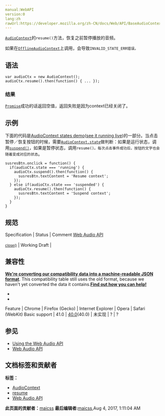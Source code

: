 ```yaml
---
manual:WebAPI
version:0
lang:zh
rawUrl:https://developer.mozilla.org/zh-CN/docs/Web/API/BaseAudioContext/resume
---
```






[`AudioContext`](%2544 "AudioContext接口表示由音频模块连接而成的音频处理图，每个模块对应一个AudioNode。AudioContext可以控制它所包含的节点的创建，以及音频处理、解码操作的执行。做任何事情之前都要先创建AudioContext对象，因为一切都发生在这个环境之中。")的`resume()`方法，恢复之前暂停播放的音频。



如果在[`OfflineAudioContext`](%2971 "OfflineAudioContext 接口是一个 AudioContext 的接口，代表由多个 AudioNode 连接在一起构成的音频处理图。与 AudioContext 标准相反的是， OfflineAudioContext 不在硬件设备渲染音频；相反，它尽可能快地生成音频，输出一个 AudioBuffer 作为结果。")上调用，会导致`INVALID_STATE_ERR错误。`


## 语法<a name="语法"></a>

```
var audioCtx = new AudioContext();
audioCtx.resume().then(function() { ... });
```

### 结果<a name="结果"></a>


[`Promise`](%4107 "Promise 对象用于表示一个异步操作的最终状态（完成或失败），以及其返回的值。")成功的话返回空值，返回失败是因为context已经关闭了。


## 示例<a name="示例"></a>


下面的代码是[AudioContext states demo](%14204 "")([see it running live](%14205 ""))的一部分。当点击暂停／恢复按钮的时候，需要[`AudioContext.state`](%3776 "DOMString，可能的值如下：")做判断：如果是运行状态，调用[`suspend()`](%22881 "此页面仍未被本地化, 期待您的翻译!")，如果是暂停状态，调用`resume()。每次点击事件成功后，按钮的文字也会随着变成对应的状态`。


```
susresBtn.onclick = function() {
  if(audioCtx.state === 'running') {
    audioCtx.suspend().then(function() {
      susresBtn.textContent = 'Resume context';
    });
  } else if(audioCtx.state === 'suspended') {
    audioCtx.resume().then(function() {
      susresBtn.textContent = 'Suspend context';
    });  
  }
}
```

## 规范<a name="规范"></a>
Specification | Status | Comment 
[Web Audio API<br></br><small>close()</small>](%22882 "") | Working Draft |  


## 兼容性<a name="兼容性"></a>


**[We&#39;re converting our compatibility data into a machine-readable JSON format](%3344 "")**. This compatibility table still uses the old format, because we haven&#39;t yet converted the data it contains.**[Find out how you can help!](%3392 "")**


* 
* 
Feature | Chrome | Firefox (Gecko) | Internet Explorer | Opera | Safari (WebKit) 
Basic support | 41.0 | [40.0](%3469 "Released on 2015-08-11.")(40.0) | 未实现 | ? | ? 





## 参见<a name="参见"></a>

* [Using the Web Audio API](%14975 "")
* [Web Audio API](%22883 "")



## 文档标签和贡献者
**标签：**
* [AudioContext](%3840 "")
* [resume](%22884 "")
* [Web Audio API](%3830 "")

**此页面的贡献者：**[maicss](%3444 "")
**最后编辑者:**[maicss](%3444 ""),<time>Aug 4, 2017, 1:11:04 AM</time>


